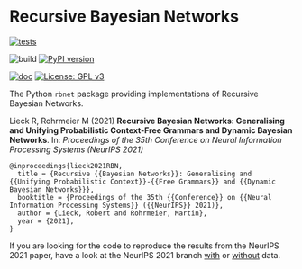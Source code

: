 # Recursive Bayesian Networks

[![tests](https://github.com/robert-lieck/RBN/actions/workflows/tests.yml/badge.svg)](https://github.com/robert-lieck/RBN/actions/workflows/tests.yml)

![build](https://github.com/robert-lieck/RBN/workflows/build/badge.svg)
[![PyPI version](https://badge.fury.io/py/rbnet.svg)](https://badge.fury.io/py/rbnet)

[![doc](https://github.com/robert-lieck/RBN/actions/workflows/doc.yml/badge.svg)](https://robert-lieck.github.io/RBN/)
[![License: GPL v3](https://img.shields.io/badge/License-GPLv3-blue.svg)](https://www.gnu.org/licenses/gpl-3.0)

The Python `rbnet` package providing implementations of Recursive Bayesian Networks.

Lieck R, Rohrmeier M (2021) **Recursive Bayesian Networks: Generalising and Unifying Probabilistic Context-Free Grammars and Dynamic Bayesian Networks**. In: *Proceedings of the 35th Conference on Neural Information Processing Systems (NeurIPS 2021)*

```
@inproceedings{lieck2021RBN,
  title = {Recursive {{Bayesian Networks}}: Generalising and {{Unifying Probabilistic Context}}-{{Free Grammars}} and {{Dynamic Bayesian Networks}}},
  booktitle = {Proceedings of the 35th {{Conference}} on {{Neural Information Processing Systems}} ({{NeurIPS}} 2021)},
  author = {Lieck, Robert and Rohrmeier, Martin},
  year = {2021},
}
```

If you are looking for the code to reproduce the results from the NeurIPS 2021 paper, have a look at the NeurIPS 2021 branch [with](https://github.com/robert-lieck/RBN/tree/NeurIPS_2021_with_data) or [without](https://github.com/robert-lieck/RBN/tree/NeurIPS_2021_without_data) data.